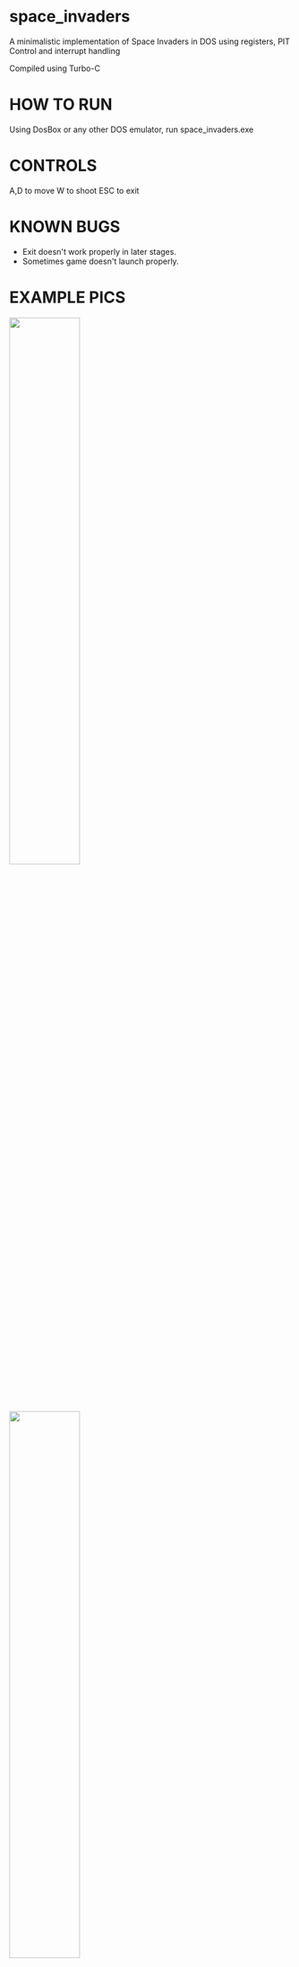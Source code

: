 # space_invaders
A minimalistic implementation of Space Invaders in DOS using registers, PIT Control and interrupt handling

Compiled using Turbo-C

# HOW TO RUN
Using DosBox or any other DOS emulator, run space_invaders.exe

# CONTROLS 
A,D to move
W to shoot
ESC to exit

# KNOWN BUGS
- Exit doesn't work properly in later stages.
- Sometimes game doesn't launch properly.

# EXAMPLE PICS
<img src="https://github.com/GoodMoodMan/space_invaders/assets/86624574/3b3d918a-4b72-4416-b214-5d156855f59c.png" width=50% height=50%>
<img src="https://github.com/GoodMoodMan/space_invaders/assets/86624574/2afc118c-06ca-4c80-8c4e-c55175e0894f.png" width=50% height=50%>
<img src="https://github.com/GoodMoodMan/space_invaders/assets/86624574/bcd9d545-cbf9-44c2-9f58-a30402fcced0.png" width=50% height=50%>
<img src="https://github.com/GoodMoodMan/space_invaders/assets/86624574/a7f7b8d2-974c-4ccf-913b-18f38befae96.png" width=50% height=50%>
<img src="https://github.com/GoodMoodMan/space_invaders/assets/86624574/2736df69-30dc-466b-9115-0b63f4bb58410.png" width=50% height=50%>
